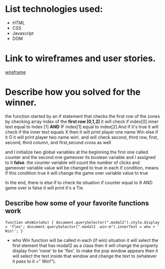# List technologies used: 
* HTML 
* CSS 
* Javascript  
* DOM 


# Link to wireframes and user stories.
[wireframe](https://wireframe.cc/PMR30q)


# Describe how you solved for the winner.

the function started by an if statement that checks the first row of the zones by checking array index of the **first row [0,1,2]** it will check if index[0] inner text equal to index [1] **AND** IF index[1] equal to index[2].And if it's true it will check if the inner text equals X then it will print player one name Win else if it O it will print player two name win!. and will check second, third row, first, second, third column, and first,second cross as well

and I initialize two global variables at the beginning the first one called counter and the second one gameover its boolean variable and I assigned to it **false**. the counter variable will count the number of clicks and gameover variable value will be changed to true in each if condition, means if this condition true it will change the game over variable value to true

In the end, there is else if to check tie situation if counter equal to 9 AND game over is false it will print it's a Tie.  


## Describe how some of your favorite functions work

`function whoWin(who) {
    document.querySelector(".modal2").style.display = 'flex';
    document.querySelector(".modal2 .win-m").innerText = who + ' Win!';
}`

* who Win function will be called in each (if win) situation it will select the first element that has moda12 as a class then it will change the property display from 'none' to be 'flex'. to make the pop window appears then it will select the text inside that window and change the text to (whatever it pass to it +" Win!").







